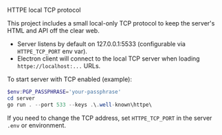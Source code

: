 HTTPE local TCP protocol

This project includes a small local-only TCP protocol to keep the server's HTML and API off the clear web.

- Server listens by default on 127.0.0.1:5533 (configurable via `HTTPE_TCP_PORT` env var).
- Electron client will connect to the local TCP server when loading `httpe://localhost:...` URLs.

To start server with TCP enabled (example):

```powershell
$env:PGP_PASSPHRASE='your-passphrase'
cd server
go run . --port 533 --keys .\.well-known\httpe\
```

If you need to change the TCP address, set `HTTPE_TCP_PORT` in the server `.env` or environment.
